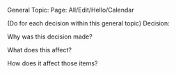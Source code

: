 General Topic:
Page: All/Edit/Hello/Calendar

(Do for each decision within this general topic)
Decision:

Why was this decision made?

What does this affect?

How does it affect those items?

